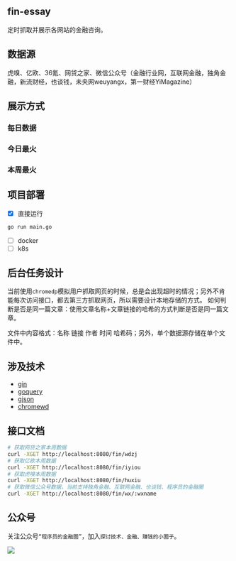 ## fin-essay
定时抓取并展示各网站的金融咨询。

## 数据源
虎嗅、亿欧、36氪、网贷之家、微信公众号（金融行业网，互联网金融，独角金融，新流财经，也谈钱，未央网weuyangx，第一财经YiMagazine）

## 展示方式

### 每日数据

### 今日最火

### 本周最火

## 项目部署
- [X] 直接运行
```sh
go run main.go
```
- [ ] docker
- [ ] k8s

## 后台任务设计

当前使用`chromedp`模拟用户抓取网页的时候，总是会出现超时的情况；另外不肯能每次访问接口，都去第三方抓取网页，所以需要设计本地存储的方式。
如何判断是否是同一篇文章：使用文章名称+文章链接的哈希的方式判断是否是同一篇文章。

文件中内容格式：名称 链接 作者 时间 哈希码；另外，单个数据源存储在单个文件中。

## 涉及技术

- [gin](https://github.com/gin-gonic/gin)
- [goquery](https://github.com/PuerkitoBio/goquery)
- [gjson](https://github.com/tidwall/gjson)
- [chromewd](https://github.com/chromedp/chromedp)

## 接口文档
```sh
# 获取网贷之家本周数据
curl -XGET http://localhost:8080/fin/wdzj
# 获取亿欧本周数据
curl -XGET http://localhost:8080/fin/iyiou
# 获取虎嗅本周数据
curl -XGET http://localhost:8080/fin/huxiu
# 获取微信公众号数据，当前支持独角金融、互联网金融、也谈钱、程序员的金融圈
curl -XGET http://localhost:8080/fin/wx/:wxname
```

## 公众号
关注公众号`“程序员的金融圈”`，加入`探讨技术、金融、赚钱的小圈子`。

![](https://user-gold-cdn.xitu.io/2019/6/9/16b39674126fc0f0?imageView2/0/w/1280/h/960/format/webp/ignore-error/1)
